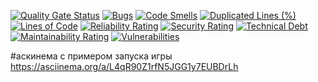 [![Quality Gate Status](https://sonarcloud.io/api/project_badges/measure?project=LeeXeniya_java-project-61&metric=alert_status)](https://sonarcloud.io/summary/new_code?id=LeeXeniya_java-project-61)
[![Bugs](https://sonarcloud.io/api/project_badges/measure?project=LeeXeniya_java-project-61&metric=bugs)](https://sonarcloud.io/summary/new_code?id=LeeXeniya_java-project-61)
[![Code Smells](https://sonarcloud.io/api/project_badges/measure?project=LeeXeniya_java-project-61&metric=code_smells)](https://sonarcloud.io/summary/new_code?id=LeeXeniya_java-project-61)
[![Duplicated Lines (%)](https://sonarcloud.io/api/project_badges/measure?project=LeeXeniya_java-project-61&metric=duplicated_lines_density)](https://sonarcloud.io/summary/new_code?id=LeeXeniya_java-project-61)
[![Lines of Code](https://sonarcloud.io/api/project_badges/measure?project=LeeXeniya_java-project-61&metric=ncloc)](https://sonarcloud.io/summary/new_code?id=LeeXeniya_java-project-61)
[![Reliability Rating](https://sonarcloud.io/api/project_badges/measure?project=LeeXeniya_java-project-61&metric=reliability_rating)](https://sonarcloud.io/summary/new_code?id=LeeXeniya_java-project-61)
[![Security Rating](https://sonarcloud.io/api/project_badges/measure?project=LeeXeniya_java-project-61&metric=security_rating)](https://sonarcloud.io/summary/new_code?id=LeeXeniya_java-project-61)
[![Technical Debt](https://sonarcloud.io/api/project_badges/measure?project=LeeXeniya_java-project-61&metric=sqale_index)](https://sonarcloud.io/summary/new_code?id=LeeXeniya_java-project-61)
[![Maintainability Rating](https://sonarcloud.io/api/project_badges/measure?project=LeeXeniya_java-project-61&metric=sqale_rating)](https://sonarcloud.io/summary/new_code?id=LeeXeniya_java-project-61)
[![Vulnerabilities](https://sonarcloud.io/api/project_badges/measure?project=LeeXeniya_java-project-61&metric=vulnerabilities)](https://sonarcloud.io/summary/new_code?id=LeeXeniya_java-project-61)

#аскинема с примером запуска игры
https://asciinema.org/a/L4qR90Z1rfN5JGG1y7EUBDrLh
